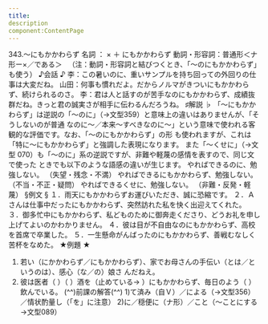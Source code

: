 ```yaml
---
title:
description
component:ContentPage
---
```



343.～にもかかわらず
名詞 ： × ＋ にもかかわらず
動詞・形容詞：普通形＜ナ形ー×／である＞  
（注：動詞・形容詞と結びつくとき、「～のにもかかわらず」も使う）
♪会話 ♪
李：この暑いのに、重いサンプルを持ち回っての外回りの仕事は大変だね。 山田：何事も慣れだよ。だからノルマがきついにもかかわらず、続けられるのさ。
李：君は人と話すのが苦手なのにもかかわらず、成績抜群だね。きっと君の誠実さが相手に伝わるんだろうね。
♯解説 ♭
「～にもかかわらず」は逆説の「～のに」（→文型359）と意味上の違いはありませんが、「そうしないのが普通 なのに～／本来～すべきなのに～」という意味で使われる客観的な評価です。なお、「～のにもかかわらず」の形 も使われますが、これは「特に～にもかかわらず」と強調した表現になります。
また「～くせに」（→文型 070）も「～のに」系の逆説ですが、非難や軽蔑の感情を表すので、同じ文で使った ときでも以下のような語感の違いが生じます。
やればできるのに、勉強しない。 （失望・残念・不満） やればできるにもかかわらず、勉強しない。（不当・不正・疑問） やればできるくせに、勉強しない。 （非難・反発・軽蔑）
§例文 §
１．雨天にもかかわらずお運びいただき、誠に恐縮です。
２．Ａさんは仕事中だったにもかかわらず、突然訪れた私を快く出迎えてくれた。
３．御多忙中にもかかわらず、私どものために御奔走くださり、どうお礼を申し上げてよいのかわかりません。
４．彼は目が不自由なのにもかかわらず、高校を首席で卒業した。
５．一生懸命がんばったのにもかかわらず、善戦むなしく苦杯をなめた。
★例題 ★
1) 若い（にかかわらず／にもかかわらず）、家でお母さんの手伝い（とは／というのは）、感心（な／の）娘さ
んだねえ。    
2) 彼は医者（ ）（ ）酒を（止めている→ ）にもかかわらず、毎日のよう（ ）飲んでいる。
(^^)前課の解答(^^)
1)て済み（自Ｖ）／による（→文型356）／情状酌量し（「を」に注意）
2)に／穏便に（ナ形）／こと（～ことにする→文型089）
